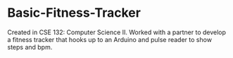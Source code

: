 # Basic-Fitness-Tracker
Created in CSE 132: Computer Science II. Worked with a partner to develop a fitness tracker that hooks up to an Arduino and pulse reader to show steps and bpm.
